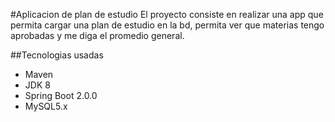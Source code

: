 #Aplicacion de plan de estudio
El proyecto consiste en realizar una app que permita 
cargar una plan de estudio en la bd, permita 
ver que materias tengo aprobadas y me diga  el promedio
general.

##Tecnologias usadas
* Maven
* JDK 8
* Spring Boot 2.0.0
* MySQL5.x